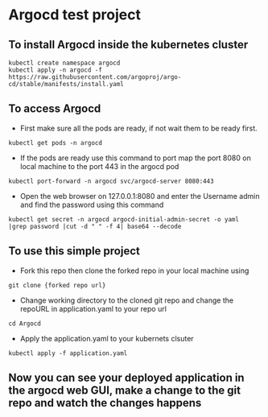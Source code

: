 # Argocd test project
## To install Argocd inside the kubernetes cluster
```
kubectl create namespace argocd
kubectl apply -n argocd -f https://raw.githubusercontent.com/argoproj/argo-cd/stable/manifests/install.yaml
```

## To access Argocd
- First make sure all the pods are ready, if not wait them to be ready first.
```
kubectl get pods -n argocd
```
- If the pods are ready use this command to port map the port 8080 on local machine to the port 443 in the argocd pod
```
kubectl port-forward -n argocd svc/argocd-server 8080:443
```
- Open the web browser on 127.0.0.1:8080 and enter the Username admin and find the password using this command
```
kubectl get secret -n argocd argocd-initial-admin-secret -o yaml  |grep password |cut -d " " -f 4| base64 --decode
```

## To use this simple project
- Fork this repo then clone the forked repo in your local machine using
```
git clone {forked repo url}
```
- Change working directory to the cloned git repo and change the repoURL in application.yaml to your repo url
```
cd Argocd
```
- Apply the application.yaml to your kubernets clsuter
```
kubectl apply -f application.yaml
```
## Now you can see your deployed application in the argocd web GUI, make a change to the git repo and watch the changes happens